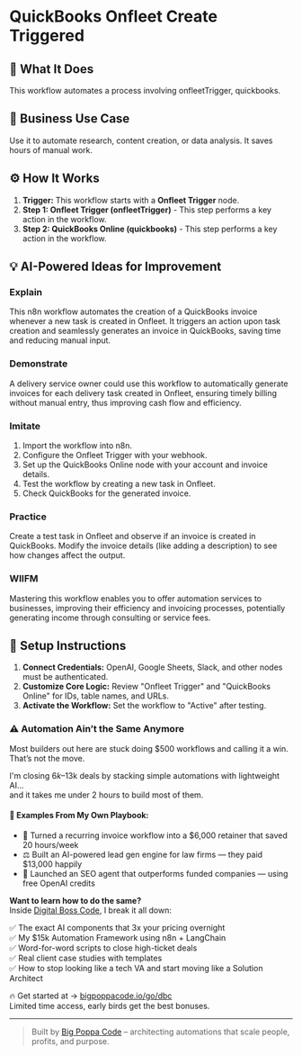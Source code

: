 # QuickBooks Onfleet Create Triggered

## 🚀 What It Does
This workflow automates a process involving onfleetTrigger, quickbooks.

## 💼 Business Use Case
Use it to automate research, content creation, or data analysis. It saves hours of manual work.

## ⚙️ How It Works
1.  **Trigger:** This workflow starts with a **Onfleet Trigger** node.
2. **Step 1: Onfleet Trigger (onfleetTrigger)** - This step performs a key action in the workflow.
3. **Step 2: QuickBooks Online (quickbooks)** - This step performs a key action in the workflow.

## 💡 AI-Powered Ideas for Improvement
### Explain
This n8n workflow automates the creation of a QuickBooks invoice whenever a new task is created in Onfleet. It triggers an action upon task creation and seamlessly generates an invoice in QuickBooks, saving time and reducing manual input.

### Demonstrate
A delivery service owner could use this workflow to automatically generate invoices for each delivery task created in Onfleet, ensuring timely billing without manual entry, thus improving cash flow and efficiency.

### Imitate
1. Import the workflow into n8n.
2. Configure the Onfleet Trigger with your webhook.
3. Set up the QuickBooks Online node with your account and invoice details.
4. Test the workflow by creating a new task in Onfleet.
5. Check QuickBooks for the generated invoice.

### Practice
Create a test task in Onfleet and observe if an invoice is created in QuickBooks. Modify the invoice details (like adding a description) to see how changes affect the output.

### WIIFM
Mastering this workflow enables you to offer automation services to businesses, improving their efficiency and invoicing processes, potentially generating income through consulting or service fees.

## 🔧 Setup Instructions
1. **Connect Credentials:** OpenAI, Google Sheets, Slack, and other nodes must be authenticated.
2. **Customize Core Logic:** Review "Onfleet Trigger" and "QuickBooks Online" for IDs, table names, and URLs.
3. **Activate the Workflow:** Set the workflow to "Active" after testing.

### ⚠️ Automation Ain’t the Same Anymore

Most builders out here are stuck doing $500 workflows and calling it a win.  
That’s not the move.  

I'm closing $6k–$13k deals by stacking simple automations with lightweight AI...  
and it takes me under 2 hours to build most of them.

#### 🧠 Examples From My Own Playbook:
- 🔁 Turned a recurring invoice workflow into a $6,000 retainer that saved 20 hours/week  
- ⚖️ Built an AI-powered lead gen engine for law firms — they paid $13,000 happily  
- 🚀 Launched an SEO agent that outperforms funded companies — using free OpenAI credits  

**Want to learn how to do the same?**  
Inside [Digital Boss Code](https://bigpoppacode.io/go/dbc), I break it all down:

✅ The exact AI components that 3x your pricing overnight  
✅ My $15k Automation Framework using n8n + LangChain  
✅ Word-for-word scripts to close high-ticket deals  
✅ Real client case studies with templates  
✅ How to stop looking like a tech VA and start moving like a Solution Architect  

🔥 Get started at → [bigpoppacode.io/go/dbc](https://bigpoppacode.io/go/dbc)  
Limited time access, early birds get the best bonuses.

---
> Built by [Big Poppa Code](https://bigpoppacode.io) – architecting automations that scale people, profits, and purpose.

